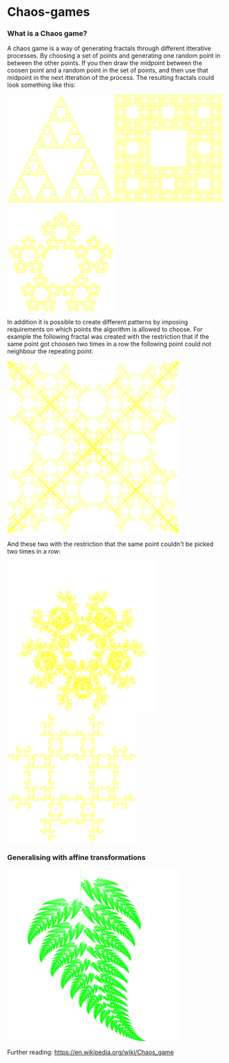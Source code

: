 # Chaos-games

### What is a Chaos game?

A chaos game is a way of generating fractals through different itterative processes. By choosing a set of points and generating one random point in between the other points. If you then draw the midpoint between the coosen point and a random point in the set of points, and then use that midpoint in the next itteration of the process. The resulting fractals could look something like this:


<img src="images/ChaosGameFractal_Triangle__2000x2000-50.png" width="250"><img src="images/ChaosGameFractal_Square+Midpoints__2000x2000-66.png" width="250"><img src="images/ChaosGameFractal_Pentagon__2000x2000-61.png" width="250">

In addition it is possible to create different patterns by imposing requirements on which points the algorithm is allowed to choose. For example the following fractal was created with the restriction that if the same point got choosen two times in a row the following point could not neighbour the repeating point:

<img src="images/ChaosGameFractal_Square_TwoInRowNotNeighbour_2000x2000-50.png" width="400"> 

And these two with the restriction that the same point couldn't be picked two times in a row:

<img src="images/ChaosGameFractal_Pentagon_NotLastCorner_2000x2000-50.png" width="350"><img src="images/ChaosGameFractal_Square_NotLastCorner_2000x2000-50.png" width="300">

### Generalising with affine transformations
<img src = "images/BarnsleyFern.png" width=400>



Further reading: https://en.wikipedia.org/wiki/Chaos_game
